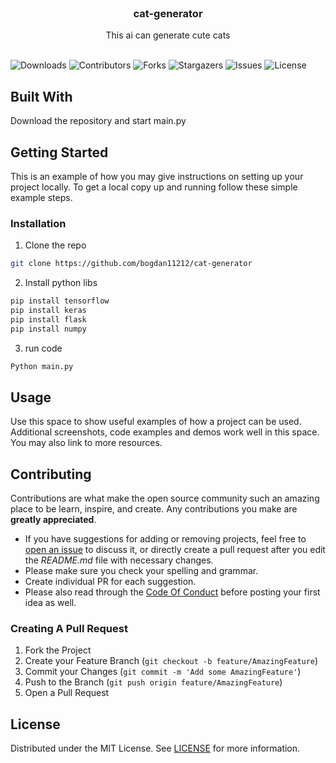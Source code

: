 <br/>
<p align="center">
  <h3 align="center">cat-generator</h3>

  <p align="center">
    This ai can generate cute cats
    <br/>
    <br/>
  </p>
</p>

![Downloads](https://img.shields.io/github/downloads/bogdan11212/cat-generator/total) ![Contributors](https://img.shields.io/github/contributors/bogdan11212/cat-generator?color=dark-green) ![Forks](https://img.shields.io/github/forks/bogdan11212/cat-generator?style=social) ![Stargazers](https://img.shields.io/github/stars/bogdan11212/cat-generator?style=social) ![Issues](https://img.shields.io/github/issues/bogdan11212/cat-generator) ![License](https://img.shields.io/github/license/bogdan11212/cat-generator) 

## Built With

Download the repository and start main.py

## Getting Started

This is an example of how you may give instructions on setting up your project locally.
To get a local copy up and running follow these simple example steps.

### Installation
1. Clone the repo

```sh
git clone https://github.com/bogdan11212/cat-generator
```

2. Install python libs

```sh
pip install tensorflow
pip install keras
pip install flask
pip install numpy
```
3. run code
```sh
Python main.py
```

## Usage

Use this space to show useful examples of how a project can be used. Additional screenshots, code examples and demos work well in this space. You may also link to more resources.
## Contributing

Contributions are what make the open source community such an amazing place to be learn, inspire, and create. Any contributions you make are **greatly appreciated**.
* If you have suggestions for adding or removing projects, feel free to [open an issue](https://github.com/bogdan11212/cat-generator/issues/new) to discuss it, or directly create a pull request after you edit the *README.md* file with necessary changes.
* Please make sure you check your spelling and grammar.
* Create individual PR for each suggestion.
* Please also read through the [Code Of Conduct](https://github.com/bogdan11212/cat-generator/blob/main/CODE_OF_CONDUCT.md) before posting your first idea as well.

### Creating A Pull Request

1. Fork the Project
2. Create your Feature Branch (`git checkout -b feature/AmazingFeature`)
3. Commit your Changes (`git commit -m 'Add some AmazingFeature'`)
4. Push to the Branch (`git push origin feature/AmazingFeature`)
5. Open a Pull Request

## License

Distributed under the MIT License. See [LICENSE](https://github.com/bogdan11212/cat-generator/blob/main/LICENSE.md) for more information.
